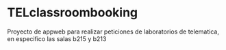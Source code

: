 # TELclassroombooking
Proyecto de appweb para realizar peticiones de laboratorios de telematica, en especifico las salas b215 y b213
